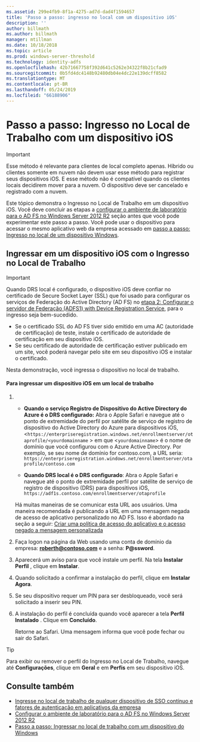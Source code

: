 ```yaml
---
ms.assetid: 299e4fb9-8f1a-4275-ad7d-dad4f1594657
title: 'Passo a passo: ingresso no local com um dispositivo iOS'
description: ''
author: billmath
ms.author: billmath
manager: mtillman
ms.date: 10/18/2018
ms.topic: article
ms.prod: windows-server-threshold
ms.technology: identity-adfs
ms.openlocfilehash: 42b71667758f392d641c5262e34322f8b21cfad9
ms.sourcegitcommit: 0b5fd4dc4148b92480db04e4dc22e139dcff8582
ms.translationtype: MT
ms.contentlocale: pt-BR
ms.lasthandoff: 05/24/2019
ms.locfileid: "66188906"
---
```

# <a name="walkthrough-workplace-join-with-an-ios-device"></a>Passo a passo: Ingresso no Local de Trabalho com um dispositivo iOS


> [!IMPORTANT] 
> Esse método é relevante para clientes de local completo apenas. Híbrido ou clientes somente em nuvem não devem usar esse método para registrar seus dispositivos iOS. E esse método não é compatível quando os clientes locais decidirem mover para a nuvem. O dispositivo deve ser cancelado e registrado com a nuvem. 

Este tópico demonstra o Ingresso no Local de Trabalho em um dispositivo iOS. Você deve concluir as etapas a [configurar o ambiente de laboratório para o AD FS no Windows Server 2012 R2](../../ad-fs/deployment/Set-up-the-lab-environment-for-AD-FS-in-Windows-Server-2012-R2.md) seção antes que você pode experimentar este passo a passo. Você pode usar o dispositivo para acessar o mesmo aplicativo web da empresa acessado em [passo a passo: Ingresso no local de um dispositivo Windows](Walkthrough--Workplace-Join-with-a-Windows-Device.md).


## <a name="join-an-ios-device-with-workplace-join"></a>Ingressar em um dispositivo iOS com o Ingresso no Local de Trabalho

> [!IMPORTANT]
> Quando DRS local é configurado, o dispositivo iOS deve confiar no certificado de Secure Socket Layer (SSL) que foi usado para configurar os serviços de Federação do Active Directory (AD FS) no [etapa 2: Configurar o servidor de Federação (ADFS1) with Device Registration Service](../../ad-fs/deployment/Set-up-the-lab-environment-for-AD-FS-in-Windows-Server-2012-R2.md#BKMK_4), para o ingresso seja bem-sucedido.
> 
> -   Se o certificado SSL do AD FS tiver sido emitido em uma AC (autoridade de certificação) de teste, instale o certificado de autoridade de certificação em seu dispositivo iOS.
> -   Se seu certificado de autoridade de certificação estiver publicado em um site, você poderá navegar pelo site em seu dispositivo iOS e instalar o certificado.

Nesta demonstração, você ingressa o dispositivo no local de trabalho.

#### <a name="to-join-an-ios-device-to-a-workplace"></a>Para ingressar um dispositivo iOS em um local de trabalho

1.  -   **Quando o serviço Registro de Dispositivo do Active Directory do Azure é o DRS configurado:** Abra o Apple Safari e navegue até o ponto de extremidade do perfil por satélite de serviço de registro de dispositivo do Active Directory do Azure para dispositivos iOS, <`https://enterpriseregistration.windows.net/enrollmentserver/otaprofile/<yourdomainname` > em que <`yourdomainname`> é o nome de domínio que você configurou com o Azure Active Directory. Por exemplo, se seu nome de domínio for contoso.com, a URL seria: `https://enterpriseregistration.windows.net/enrollmentserver/otaprofile/contoso.com`

    -   **Quando DRS local é o DRS configurado**: Abra o Apple Safari e navegue até o ponto de extremidade perfil por satélite de serviço de registro de dispositivo (DRS) para dispositivos iOS, `https://adf1s.contoso.com/enrollmentserver/otaprofile`

    Há muitas maneiras de se comunicar esta URL aos usuários. Uma maneira recomendada é publicando a URL em uma mensagem negada de acesso de aplicativo personalizado no AD FS. Isso é abordado na seção a seguir: [Criar uma política de acesso do aplicativo e o acesso negado a mensagem personalizada](https://docs.microsoft.com/azure/active-directory/active-directory-device-registration-on-premises-setup#create-an-application-access-policy-and-custom-access-denied-message)

2.  Faça logon na página da Web usando uma conta de domínio da empresa: **roberth@contoso.com** e a senha: **P@ssword**.

3.  Aparecerá um aviso para que você instale um perfil. Na tela **Instalar Perfil** , clique em **Instalar**.

4.  Quando solicitado a confirmar a instalação do perfil, clique em **Instalar Agora**.

5.  Se seu dispositivo requer um PIN para ser desbloqueado, você será solicitado a inserir seu PIN.

6.  A instalação do perfil é concluída quando você aparecer a tela **Perfil Instalado** . Clique em **Concluído**.

    Retorne ao Safari. Uma mensagem informa que você pode fechar ou sair do Safari.

> [!TIP]
> Para exibir ou remover o perfil do Ingresso no Local de Trabalho, navegue até **Configurações**, clique em **Geral** e em **Perfis** em seu dispositivo iOS.

## <a name="see-also"></a>Consulte também


- [Ingresse no local de trabalho de qualquer dispositivo de SSO contínuo e fatores de autenticação em aplicativos da empresa](Join-to-Workplace-from-Any-Device-for-SSO-and-Seamless-Second-Factor-Authentication-Across-Company-Applications.md)
- [Configurar o ambiente de laboratório para o AD FS no Windows Server 2012 R2](../../ad-fs/deployment/Set-up-the-lab-environment-for-AD-FS-in-Windows-Server-2012-R2.md)
- [Passo a passo: Ingressar no local de trabalho com um dispositivo do Windows](Walkthrough--Workplace-Join-with-a-Windows-Device.md)



